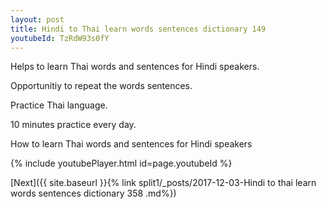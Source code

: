 ```yaml
---
layout: post
title: Hindi to Thai learn words sentences dictionary 149 
youtubeId: TzRdW93s0fY
---
```

 
 
Helps to learn Thai words and sentences for Hindi speakers.

Opportunitiy to repeat the words sentences. 

Practice Thai language. 
 
10 minutes practice every day. 
 
How to learn Thai words and sentences for Hindi speakers 
 
{% include youtubePlayer.html id=page.youtubeId %}
 
 
[Next]({{ site.baseurl }}{% link  split1/_posts/2017-12-03-Hindi to thai learn words sentences dictionary 358 .md%})
 
